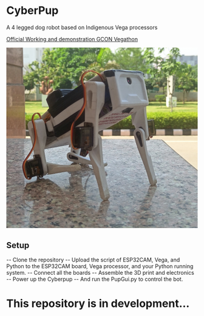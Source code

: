 # CyberPup
A 4 legged dog robot based on Indigenous Vega processors

[Official Working and demonstration GCON Vegathon](https://www.youtube.com/watch?v=BNVeU0yslkI)

![finallook](https://github.com/arneousco/CyberPup/blob/main/assets/CyberPup.png)

## Setup
-- Clone the repository
-- Upload the script of ESP32CAM, Vega, and Python to the ESP32CAM board, Vega processor, and your Python running system.
-- Connect all the boards
-- Assemble the 3D print and electronics
-- Power up the Cyberpup
-- And run the PupGui.py to control the bot.


# This repository is in development... 
